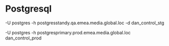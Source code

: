 # Postgresql
-U postgres -h postgresstandy.qa.emea.media.global.loc -d dan_control_stg 

-U postgres -h postgresprimary.prod.emea.media.global.loc dan_control_prod
